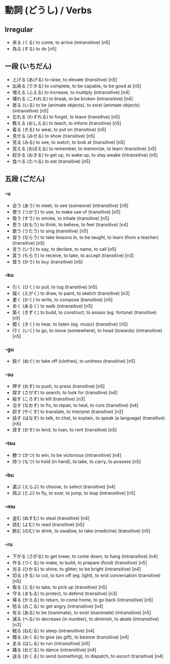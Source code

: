 動詞 (どうし) / Verbs
=====================

Irregular
---------

- 来る (くる)    to come, to arrive (intransitive) [n5]
- 為る (する)    to do [n5]

一段 (いちだん)
---------------

- 上げる (あげる)      to raise, to elevate (transitive) [n5]
- 出来る (できる)      to complete, to be capable, to be good at [n5]
- 増える (ふえる)      to increase, to multiply (intransitive) [n4]
- 壊れる (こわれる)    to break, to be broken (intransitive) [n4]
- 居る (いる)          to be (animate objects), to exist (animate objects) (intransitive) [n5]
- 忘れる (わすれる)    to forget, to leave (transitive) [n5]
- 教える (おしえる)    to teach, to inform (transitive) [n5]
- 着る (きる)          to wear, to put on (transitive) [n5]
- 見せる (みせる)      to show (transitive) [n5]
- 見る (みる)          to see, to watch, to look at (transitive) [n5]
- 覚える (おぼえる)    to remember, to memorize, to learn (transitive) [n5]
- 起きる (おきる)      to get up, to wake up, to stay awake (intransitive) [n5]
- 食べる (たべる)      to eat (transitive) [n5]

五段 (ごだん)
-------------

### -u

- 会う (あう)      to meet, to see (someone) (intransitive) [n5]
- 使う (つかう)    to use, to make use of (transitive) [n5]
- 吸う (すう)      to smoke, to inhale (transitive) [n5]
- 思う (おもう)    to think, to believe, to feel (transitive) [n4]
- 歌う (うたう)    to sing (transitive) [n5]
- 習う (ならう)    to take lessons in, to be taught, to learn (from a teacher) (transitive) [n5]
- 言う (いう)      to say, to declare, to name, to call [n5]
- 貰う (もらう)    to receive, to take, to accept (transitive) [n3]
- 買う (かう)      to buy (transitive) [n5]

### -ku

- 引く (ひく)      to pull, to tug (transitive) [n5]
- 描く (えがく)    to draw, to paint, to sketch (transitive) [n3]
- 書く (かく)      to write, to compose (transitive) [n5]
- 歩く (あるく)    to walk (intransitive) [n5]
- 築く (きずく)    to build, to construct, to amass (eg. fortune) (transitive) [n1]
- 聞く (きく)      to hear, to listen (eg. music) (transitive) [n5]
- 行く (いく)      to go, to move (somewhere), to head (towards) (intransitive) [n5]

### -gu

- 脱ぐ (ぬぐ)    to take off (clothes), to undress (transitive) [n5]

### -su

- 押す (おす)      to push, to press (transitive) [n5]
- 探す (さがす)    to search, to look for (transitive) [n4]
- 殺す (ころす)    to kill (transitive) [n3]
- 治す (なおす)    to fix, to repair, to heal, to cure (transitive) [n4]
- 訳す (やくす)    to translate, to interpret (transitive) [n2]
- 話す (はなす)    to talk, to chat, to explain, to speak (a language) (transitive) [n5]
- 貸す (かす)      to lend, to loan, to rent (transitive) [n5]

### -tsu

- 勝つ (かつ)    to win, to be victorious (intransitive) [n4]
- 持つ (もつ)    to hold (in hand), to take, to carry, to possess [n5]

### -bu
 
- 選ぶ (えらぶ)    to choose, to select (transitive) [n4]
- 飛ぶ (とぶ)      to fly, to soar, to jump, to leap (intransitive) [n5]

### -mu

- 盗む (ぬすむ)    to steal (transitive) [n4]
- 読む (よむ)      to read (transitive) [n5]
- 飲む (のむ)      to drink, to swallow, to take (medicine) (transitive) [n5]

### -ru

- 下がる (さがる)    to get lower, to come down, to hang (intransitive) [n4]
- 作る (つくる)      to make, to build, to prepare (food) (transitive) [n5]
- 光る (ひかる)      to shine, to glitter, to be bright (intransitive) [n4]
- 切る (きる)        to cut, to turn off (eg. light), to end conversation (transitive) [n5]
- 取る (とる)        to take, to pick up (transitive) [n5]
- 守る (まもる)      to protect, to defend (transitive) [n3]
- 帰る (かえる)      to return, to come home, to go back (intransitive) [n5]
- 怒る (おこる)      to get angry (intransitive) [n4]
- 有る (ある)        to be (inanimate), to exist (inanimate) (intransitive) [n5]
- 減る (へる)        to decrease (in number), to diminish, to abate (intransitive) [n3]
- 眠る (ねむる)      to sleep (intransitive) [n4]
- 贈る (おくる)      to give (as gift), to bestow (transitive) [n4]
- 走る (はしる)      to run (intransitive) [n5]
- 踊る (おどる)      to dance (intransitive) [n4]
- 送る (おくる)      to send (something), to dispatch, to escort (transitive) [n4]

